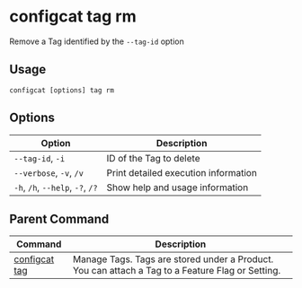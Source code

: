 # configcat tag rm
Remove a Tag identified by the `--tag-id` option
## Usage
```
configcat [options] tag rm
```
## Options
| Option | Description |
| ------ | ----------- |
| `--tag-id`, `-i` | ID of the Tag to delete |
| `--verbose`, `-v`, `/v` | Print detailed execution information |
| `-h`, `/h`, `--help`, `-?`, `/?` | Show help and usage information |
## Parent Command
| Command | Description |
| ------ | ----------- |
| [configcat tag](configcat-tag.md) | Manage Tags. Tags are stored under a Product. You can attach a Tag to a Feature Flag or Setting. |
